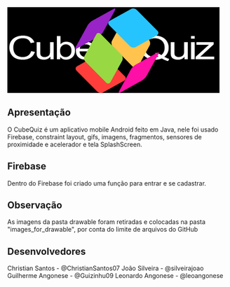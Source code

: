 <img src="/cube.png"/>

## Apresentação
O CubeQuiz é um aplicativo mobile Android feito em Java, nele foi usado Firebase, constraint layout, gifs, imagens, fragmentos, sensores de proximidade e acelerador e tela SplashScreen.

## Firebase 
Dentro do Firebase foi criado uma função para entrar e se cadastrar. 

## Observação 
As imagens da pasta drawable foram retiradas e colocadas na pasta "images_for_drawable", por conta do limite de arquivos do GitHub


## Desenvolvedores
Christian Santos - @ChristianSantos07
João Silveira - @silveirajoao
Guilherme Angonese - @Guizinhu09
Leonardo Angonese - @leoangonese
